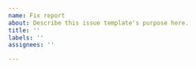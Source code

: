 ```yaml
---
name: Fix report
about: Describe this issue template's purpose here.
title: ''
labels: ''
assignees: ''

---
```



